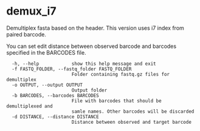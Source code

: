 # demux_i7

Demultiplex fasta based on the header. This version uses i7 index from paired
barcode.

You can set edit distance between observed barcode and barcodes specified in the BARCODES file.

```
  -h, --help            show this help message and exit
  -f FASTQ_FOLDER, --fastq_folder FASTQ_FOLDER
                        Folder containing fastq.gz files for demultiplex
  -o OUTPUT, --output OUTPUT
                        Output folder
  -b BARCODES, --barcodes BARCODES
                        File with barcodes that should be demultiplexed and
                        samle names. Other barcodes will be discarded
  -d DISTANCE, --distance DISTANCE
                        Distance between observed and target barcode
```